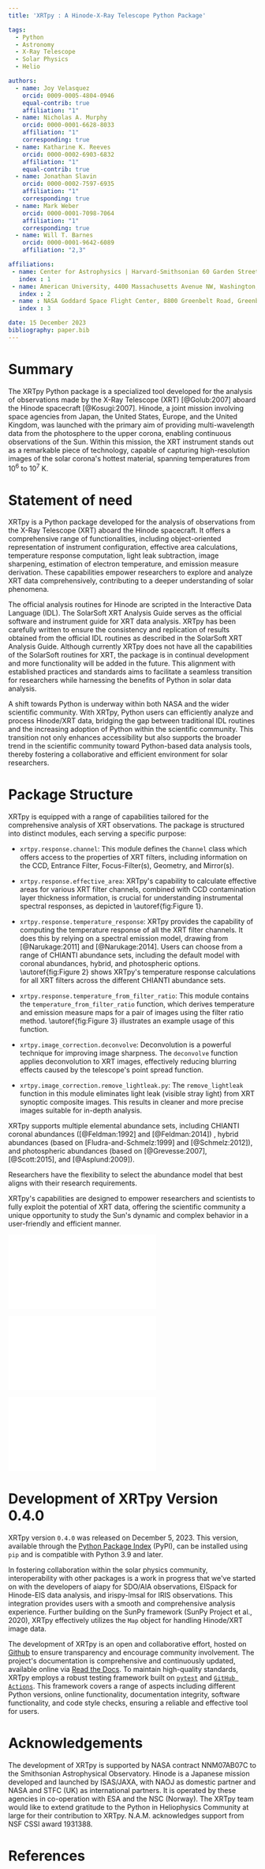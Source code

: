 ```yaml
---
title: 'XRTpy : A Hinode-X-Ray Telescope Python Package'

tags:
  - Python
  - Astronomy
  - X-Ray Telescope
  - Solar Physics
  - Helio

authors:
  - name: Joy Velasquez
    orcid: 0009-0005-4804-0946
    equal-contrib: true
    affiliation: "1"
  - name: Nicholas A. Murphy
    orcid: 0000-0001-6628-8033
    affiliation: "1"
    corresponding: true
  - name: Katharine K. Reeves
    orcid: 0000-0002-6903-6832
    affiliation: "1"
    equal-contrib: true
  - name: Jonathan Slavin
    orcid: 0000-0002-7597-6935
    affiliation: "1"
    corresponding: true
  - name: Mark Weber
    orcid: 0000-0001-7098-7064
    affiliation: "1"
    corresponding: true
  - name: Will T. Barnes
    orcid: 0000-0001-9642-6089
    affiliation: "2,3"

affiliations:
 - name: Center for Astrophysics | Harvard-Smithsonian 60 Garden Street, Cambridge, MA, USA
   index : 1
 - name: American University, 4400 Massachusetts Avenue NW, Washington, DC 20016, USA
   index : 2
 - name : NASA Goddard Space Flight Center, 8800 Greenbelt Road, Greenbelt, MD 20771, USA
   index : 3

date: 15 December 2023
bibliography: paper.bib
---
```


# Summary

The XRTpy Python package is a specialized tool developed for the analysis of observations made by the X-Ray Telescope (XRT) [@Golub:2007] aboard the Hinode spacecraft [@Kosugi:2007].
Hinode, a joint mission involving space agencies from Japan, the United States, Europe, and the United Kingdom, was launched with the primary aim of providing multi-wavelength data from the photosphere to the upper corona, enabling continuous observations of the Sun.
Within this mission, the XRT instrument stands out as a remarkable piece of technology, capable of capturing high-resolution images of the solar corona's hottest material, spanning temperatures from 10<sup>6</sup> to 10<sup>7</sup> K.

# Statement of need

XRTpy is a Python package developed for the analysis of observations from the X-Ray Telescope (XRT) aboard the Hinode spacecraft.
It offers a comprehensive range of functionalities, including object-oriented representation of instrument configuration, effective area calculations, temperature response computation, light leak subtraction, image sharpening, estimation of electron temperature, and emission measure derivation.
These capabilities empower researchers to explore and analyze XRT data comprehensively, contributing to a deeper understanding of solar phenomena.

The official analysis routines for Hinode are scripted in the Interactive Data Language (IDL).
The SolarSoft XRT Analysis Guide serves as the official software and instrument guide for XRT data analysis.
XRTpy has been carefully written to ensure the consistency and replication of results obtained from the official IDL routines as described in the SolarSoft XRT Analysis Guide.
Although currently XRTpy does not have all the capabilities of the SolarSoft routines for XRT, the package is in continual development and more functionality will be added in the future.
This alignment with established practices and standards aims to facilitate a seamless transition for researchers while harnessing the benefits of Python in solar data analysis.

A shift towards Python is underway within both NASA and the wider scientific community.
With XRTpy, Python users can efficiently analyze and process Hinode/XRT data, bridging the gap between traditional IDL routines and the increasing adoption of Python within the scientific community.
This transition not only enhances accessibility but also supports the broader trend in the scientific community toward Python-based data analysis tools, thereby fostering a collaborative and efficient environment for solar researchers.


# Package Structure

XRTpy is equipped with a range of capabilities tailored for the comprehensive analysis of XRT observations.
The package is structured into distinct modules, each serving a specific purpose:

 - `xrtpy.response.channel`: This module defines the `Channel` class which offers access to the properties of XRT filters, including information on the CCD, Entrance Filter, Focus-Filter(s), Geometry, and Mirror(s).

 - `xrtpy.response.effective_area`: XRTpy's capability to calculate effective areas for various XRT filter channels, combined with CCD contamination layer thickness information, is crucial for understanding instrumental spectral responses, as depicted in \autoref{fig:Figure 1}.

 - `xrtpy.response.temperature_response`: XRTpy provides the capability of computing the temperature response of all the XRT filter channels. It does this by relying on a spectral emission model, drawing from [@Narukage:2011] and [@Narukage:2014]. Users can choose from a range of CHIANTI abundance sets, including the default model with coronal abundances, hybrid, and photospheric options. \autoref{fig:Figure 2} shows XRTpy's temperature response calculations for all XRT filters across the different CHIANTI  abundance sets.

 - `xrtpy.response.temperature_from_filter_ratio`: This module contains the `temperature_from_filter_ratio` function, which derives temperature and emission measure maps for a pair of images using the filter ratio method. \autoref{fig:Figure 3} illustrates an example usage of this function.

 - `xrtpy.image_correction.deconvolve`: Deconvolution is a powerful technique for improving image sharpness. The `deconvolve` function applies deconvolution to XRT images, effectively reducing blurring effects caused by the telescope's point spread function.

 - `xrtpy.image_correction.remove_lightleak.py`: The `remove_lightleak` function in this module eliminates light leak (visible stray light) from XRT synoptic composite images. This results in cleaner and more precise images suitable for in-depth analysis.

XRTpy supports multiple elemental abundance sets, including CHIANTI coronal abundances ([@Feldman:1992] and [@Feldman:2014]) , hybrid abundances (based on [Fludra-and-Schmelz:1999] and [@Schmelz:2012]), and photospheric abundances (based on [@Grevesse:2007], [@Scott:2015], and [@Asplund:2009]).

Researchers have the flexibility to select the abundance model that best aligns with their research requirements.

XRTpy's capabilities are designed to empower researchers and scientists to fully exploit the potential of XRT data, offering the scientific community a unique opportunity to study the Sun's dynamic and complex behavior in a user-friendly and efficient manner.

![Figure 1: The Effective area for all XRT filters plotted using XRTpy. .\label{fig:Figure 1}](xrtpy_effective_area_plot.pdf)

![Figure 2: The temperature response is plotted for all XRT filters using XRTpy.  The plot also shows the effects of using different abundance models from CHIANTI for each filter. .\label{fig:Figure 2}](xrtpy_temperature_response_plot.pdf)

![In Figure 3, the application of the `temperature_from_filter_ratio` function is illustrated, demonstrating its role in calculating electron temperature and volume emission measure through filter ratios. The dataset, collected on January 28, 2011, between 01:31:55 and 01:32:05 UTC, comprises two images captured with specific filters. These images offer unique insights into solar conditions during the observed moments, as shown by [@Guidoni:2015]. .\label{fig:Figure 3}](xrtpy_temperature_from_filter_ratio_plot.pdf)

# Development of XRTpy Version 0.4.0

XRTpy version `0.4.0` was released on December 5, 2023. This version, available through the [Python Package Index](https://pypi.org/project/aiapy/) (PyPI), can be installed using `pip` and is compatible with Python 3.9 and later.

In fostering collaboration within the solar physics community, interoperability with other packages is a work in progress that we've started on with the developers of aiapy for SDO/AIA observations, EISpack for Hinode-EIS data analysis, and irispy-lmsal for IRIS observations. This integration provides users with a smooth and comprehensive analysis experience. Further building on the SunPy framework (SunPy Project et al., 2020), XRTpy effectively utilizes the `Map` object for handling Hinode/XRT image data.

The development of XRTpy is an open and collaborative effort, hosted on [Github](https://github.com/HinodeXRT/xrtpy) to ensure transparency and encourage community involvement. The project's documentation is comprehensive and continuously updated, available online via [Read the Docs](https://xrtpy.readthedocs.io/en/stable/). To maintain high-quality standards, XRTpy employs a robust testing framework built on [`pytest`](https://pytest.org) and [`GitHub Actions`](https://github.com/features/actions). This framework covers a range of aspects including different Python versions, online functionality, documentation integrity, software functionality, and code style checks, ensuring a reliable and effective tool for users.


# Acknowledgements

The development of XRTpy is supported by NASA contract NNM07AB07C to the Smithsonian Astrophysical Observatory.
Hinode is a Japanese mission developed and launched by ISAS/JAXA, with NAOJ as domestic partner and NASA and STFC (UK) as international partners.
It is operated by these agencies in co-operation with ESA and the NSC (Norway).
The XRTpy team would like to extend gratitude to the Python in Heliophysics Community at large for their contribution to XRTpy.
N.A.M. acknowledges support from NSF CSSI award 1931388.

# References
